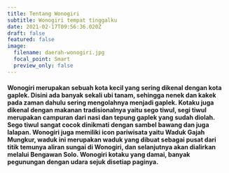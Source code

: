 ```yaml
---
title: Tentang Wonogiri
subtitle: Wonogiri tempat tinggalku
date: 2021-02-17T09:56:36.020Z
draft: false
featured: false
image:
  filename: daerah-wonogiri.jpg
  focal_point: Smart
  preview_only: false
---
```

#### Wonogiri merupakan sebuah kota kecil yang sering dikenal dengan kota gaplek. Disini ada banyak sekali ubi tanam, sehingga nenek dan kakek pada zaman dahulu sering mengolahnya menjadi gaplek. Kotaku juga dikenal dengan makanan tradisionalnya yaitu sego tiwul, segi tiwul merupakan campuran dari nasi dan tepung gaplek yang sudah diolah. Sego tiwul sangat cocok dinikmati dengan sambel bawang dan juga lalapan. Wonogiri juga memiliki icon pariwisata yaitu Waduk Gajah Mungkur, waduk ini merupakan waduk yang dibuat sebagai pusat dari titik temunya aliran sungai di Wonogiri, dan selanjutnya akan dialirkan melalui Bengawan Solo. Wonogiri kotaku yang damai, banyak pegunungan dengan udara sejuk disetiap paginya.